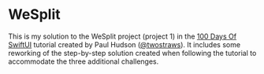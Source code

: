 # WeSplit

This is my solution to the WeSplit project (project 1) in the [100 Days Of SwiftUI](https://www.hackingwithswift.com/100/swiftui/) tutorial created by
Paul Hudson ([@twostraws](https://github.com/twostraws)). It includes some reworking of the step-by-step solution created when following the tutorial
to accommodate the three additional challenges.
